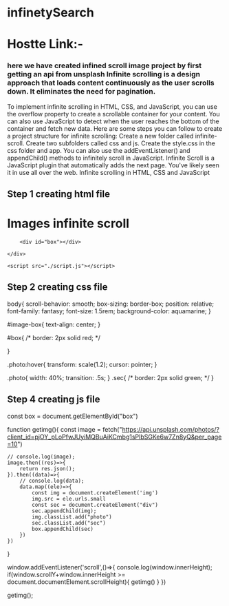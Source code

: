 # infinetySearch

# Hostte Link:-

### here we have created infined scroll image project by first getting an api from unsplash Infinite scrolling is a design approach that loads content continuously as the user scrolls down. It eliminates the need for pagination.
To implement infinite scrolling in HTML, CSS, and JavaScript, you can use the overflow property to create a scrollable container for your content. You can also use JavaScript to detect when the user reaches the bottom of the container and fetch new data.
Here are some steps you can follow to create a project structure for infinite scrolling:
Create a new folder called infinite-scroll.
Create two subfolders called css and js.
Create the style.css in the css folder and app.
You can also use the addEventListener() and appendChild() methods to infinitely scroll in JavaScript.
Infinite Scroll is a JavaScript plugin that automatically adds the next page. You've likely seen it in use all over the web.
Infinite scrolling in HTML, CSS and JavaScript 

## Step 1 creating html file
<!DOCTYPE html>
<html lang="en">
<head>
    <meta charset="UTF-8">
    <meta name="viewport" content="width=device-width, initial-scale=1.0">
    <title>Document</title>
    <link rel="stylesheet" href="./style.css">
</head>
<body>
    <div id="image-box">
        <h1>Images infinite scroll</h1> 

        <div id="box"></div>
    
    </div>
     
    <script src="./script.js"></script>
</body>
</html>

## Step 2 creating css file
body{
    scroll-behavior: smooth;
    box-sizing: border-box;
    position: relative;
    font-family: fantasy;
    font-size: 1.5rem;
    background-color: aquamarine;
}

#image-box{
    text-align: center;
}


#box{
  /* border: 2px solid red; */
  
}

.photo:hover{
    transform: scale(1.2);
    cursor: pointer;
}


 .photo{
    width: 40%;
    transition: .5s;
 }
.sec{
    /* border: 2px solid green; */
}

## Step 4 creating js file



const box = document.getElementById("box")

function getimg(){
    const image = fetch("https://api.unsplash.com/photos/?client_id=pjOY_pLoPfwJUyiMQBuAiKCmbg1sPIbSGKe6w7Zn8yQ&per_page=10")

    // console.log(image);
    image.then((res)=>{
        return res.json();
    }).then((data)=>{
        // console.log(data);
        data.map((ele)=>{
            const img = document.createElement('img')
            img.src = ele.urls.small
            const sec = document.createElement("div")
            sec.appendChild(img);
            img.classList.add("photo")
            sec.classList.add("sec")
            box.appendChild(sec)
        })
    })
}

window.addEventListener('scroll',()=>{
    console.log(window.innerHeight);
    if(window.scrollY+window.innerHeight >= document.documentElement.scrollHeight){
         getimg()
    }
})

getimg();
